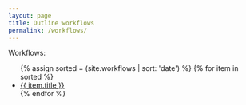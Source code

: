 ```yaml
---
layout: page
title: Outline workflows
permalink: /workflows/
---
```


Workflows:

<ul>
    {% assign sorted = (site.workflows | sort: 'date') %}
    {% for item in sorted %}
<li><a href="{{ item.url }}">{{ item.title }}</a></li>
    {% endfor %}
</ul>

